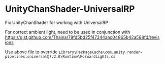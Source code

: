 # UnityChanShader-UniversalRP
Fix UnityChanShader for working with UniversalRP

For correct ambient light, need to be used in conjunction with https://gist.github.com/Thaina/79fd5bd25f47344aac04865b42a568fd/revisions

Use above file to override `Library\PackageCache\com.unity.render-pipelines.universal@7.2.0\Runtime\ForwardLights.cs`
